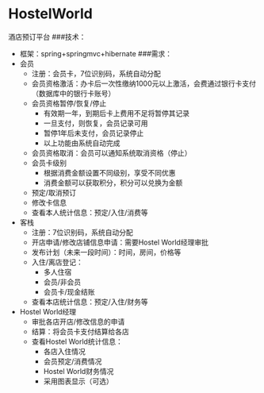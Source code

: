 # HostelWorld
酒店预订平台
###技术：
- 框架：spring+springmvc+hibernate
###需求：
- 会员
	- 注册：会员卡，7位识别码，系统自动分配
	- 会员资格激活：办卡后一次性缴纳1000元以上激活，会费通过银行卡支付（数据库中的银行卡账号）
	- 会员资格暂停/恢复/停止
		- 有效期一年，到期后卡上费用不足将暂停其记录
		- 一旦支付，则恢复，会员记录可用
		- 暂停1年后未支付，会员记录停止
		- 以上功能由系统自动完成
	- 会员资格取消：会员可以通知系统取消资格（停止）
	- 会员卡级别
		- 根据消费金额设置不同级别，享受不同优惠
		- 消费金额可以获取积分，积分可以兑换为金额
	- 预定/取消预订
	- 修改卡信息
	- 查看本人统计信息：预定/入住/消费等
- 客栈
	- 注册：7位识别码，系统自动分配
	- 开店申请/修改店铺信息申请：需要Hostel World经理审批
	- 发布计划（未来一段时间）：时间，房间，价格等
	- 入住/离店登记：
		- 多人住宿
		- 会员/非会员
		- 会员卡/现金结账
	- 查看本店统计信息：预定/入住/财务等
- Hostel World经理
	- 审批各店开店/修改信息的申请
	- 结算：将会员卡支付结算给各店
	- 查看Hostel World统计信息：
		- 各店入住情况
		- 会员预定/消费情况
		- Hostel World财务情况
		- 采用图表显示（可选）
